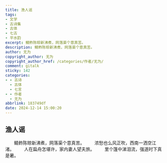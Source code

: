 ```yaml
---
title: 渔人谣
tags:
- 文学
- 古诗集
- 古体
- 七古
- 平水韵
excerpt: 鲭鲊陈晾新沸煮，网落渠个意真苦。
description: 鲭鲊陈晾新沸煮，网落渠个意真苦。
author: 无为
copyright_author: 无为
copyright_author_href: /categories/作者/无为/
comment: gitalk
sticky: 142
categories:
- - 古诗
  - 古体
  - 七言
- - 作者
  - 无为
abbrlink: 183749df
date: 2024-12-14 15:00:20
---
```


## 渔人谣

&emsp;&emsp;鲭鲊陈晾新沸煮，网落渠个意真苦。
&emsp;&emsp;浓愁也么风正吹，西南一洒空江渚。
&emsp;&emsp;人在扁舟怎堪许，家内妻人望夫旅。
&emsp;&emsp;里个篷中涕泪流，强道时下真是暑。
